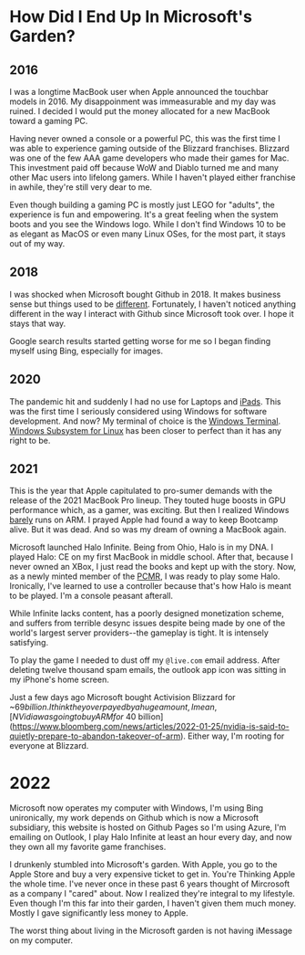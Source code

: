 # How Did I End Up In Microsoft's Garden?

## 2016

I was a longtime MacBook user when Apple announced the touchbar models in 2016. My disappoinment was immeasurable and my day was ruined. I decided I would put the money allocated for a new MacBook toward a gaming PC.

Having never owned a console or a powerful PC, this was the first time I was able to experience gaming outside of the Blizzard franchises. Blizzard was one of the few AAA game developers who made their games for Mac. This investment paid off because WoW and Diablo turned me and many other Mac users into lifelong gamers. While I haven't played either franchise in awhile, they're still very dear to me.

Even though building a gaming PC is mostly just LEGO for "adults", the experience is fun and empowering. It's a great feeling when the system boots and you see the Windows logo. While I don't find Windows 10 to be as elegant as MacOS or even many Linux OSes, for the most part, it stays out of my way.

## 2018

I was shocked when Microsoft bought Github in 2018. It makes business sense but things used to be [different](http://marc.merlins.org/linux/refundday/). Fortunately, I haven't noticed anything different in the way I interact with Github since Microsoft took over. I hope it stays that way.

Google search results started getting worse for me so I began finding myself using Bing, especially for images. 

## 2020

The pandemic hit and suddenly I had no use for Laptops and [iPads](posts/2020-01-26-ipad-pro-my-daily-driver.html). This was the first time I seriously considered using Windows for software development. And now? My terminal of choice is the [Windows Terminal](https://github.com/Microsoft/Terminal). [Windows Subsystem for Linux](https://docs.microsoft.com/en-us/windows/wsl/about) has been closer to perfect than it has any right to be. 

## 2021

This is the year that Apple capitulated to pro-sumer demands with the release of the 2021 MacBook Pro lineup. They touted huge boosts in GPU performance which, as a gamer, was exciting. But then I realized Windows [barely](https://www.youtube.com/watch?v=OhESSZIXvCA) runs on ARM. I prayed Apple had found a way to keep Bootcamp alive. But it was dead. And so was my dream of owning a MacBook again.

Microsoft launched Halo Infinite. Being from Ohio, Halo is in my DNA. I played Halo: CE on my first MacBook in middle school. After that, because I never owned an XBox, I just read the books and kept up with the story. Now, as a newly minted member of the [PCMR](https://en.wikipedia.org/wiki/PC_Master_Race), I was ready to play some Halo. Ironically, I've learned to use a controller because that's how Halo is meant to be played. I'm a console peasant afterall.

While Infinite lacks content, has a poorly designed monetization scheme, and suffers from terrible desync issues despite being made by one of the world's largest server providers--the gameplay is tight. It is intensely satisfying.

To play the game I needed to dust off my `@live.com` email address. After deleting twelve thousand spam emails, the outlook app icon was sitting in my iPhone's home screen.

Just a few days ago Microsoft bought Activision Blizzard for ~$69 billion. I think they overpayed by a huge amount, I mean, [NVidia was going to buy ARM for ~$40 billion](https://www.bloomberg.com/news/articles/2022-01-25/nvidia-is-said-to-quietly-prepare-to-abandon-takeover-of-arm). Either way, I'm rooting for everyone at Blizzard.

# 2022

Microsoft now operates my computer with Windows, I'm using Bing unironically, my work depends on Github which is now a Microsoft subsidiary, this website is hosted on Github Pages so I'm using Azure, I'm emailing on Outlook, I play Halo Infinite at least an hour every day, and now they own all my favorite game franchises.

I drunkenly stumbled into Microsoft's garden. With Apple, you go to the Apple Store and buy a very expensive ticket to get in. You're Thinking Apple the whole time. I've never once in these past 6 years thought of Mircrosoft as a company I "cared" about. Now I realized they're integral to my lifestyle. Even though I'm this far into their garden, I haven't given them much money. Mostly I gave significantly less money to Apple.

The worst thing about living in the Microsoft garden is not having iMessage on my computer.
